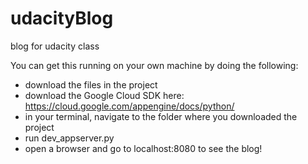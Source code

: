 # udacityBlog
blog for udacity class

You can get this running on your own machine by doing the following:

- download the files in the project
- download the Google Cloud SDK here: https://cloud.google.com/appengine/docs/python/
- in your terminal, navigate to the folder where you downloaded the project
- run dev_appserver.py
- open a browser and go to localhost:8080 to see the blog!
